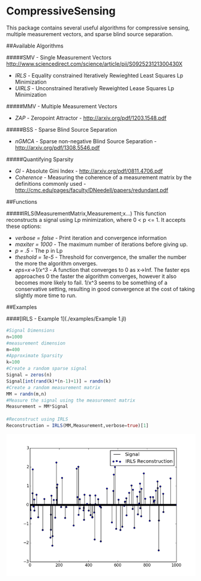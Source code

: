 # CompressiveSensing

This package contains several useful algorithms for compressive sensing, multiple measurement vectors, and sparse blind source separation.

##Available Algorithms

#####SMV - Single Measurement Vectors
   http://www.sciencedirect.com/science/article/pii/S092523121300430X
- *IRLS* - Equality constrained Iteratively Rewieghted Least Squares Lp Minimization
- *UIRLS* - Unconstrained Iteratively Reweighted Lease Squares Lp Minimization

#####MMV - Multiple Measurement Vectors
- *ZAP* - Zeropoint Attractor - http://arxiv.org/pdf/1203.1548.pdf

#####BSS - Sparse Blind Source Separation
- *nGMCA* - Sparse non-negative Blind Source Separation - http://arxiv.org/pdf/1308.5546.pdf

#####Quantifying Sparsity
- *GI* - Absolute Gini Index - http://arxiv.org/pdf/0811.4706.pdf
- *Coherence* - Measuring the coherence of a measurement matrix by the definitions commonly used - http://cmc.edu/pages/faculty/DNeedell/papers/redundant.pdf


##Functions

#####IRLS(MeasurementMatrix,Measurement;x...)
This function reconstructs a signal using Lp minimization, where 0 < p <= 1.
It accepts these options:
- *verbose = false* - Print iteration and convergence information
- *maxiter = 1000* - The maximum number of iterations before giving up.
- *p = .5* - The p in Lp
- *theshold = 1e-5* - Threshold for convergence, the smaller the number the more the algorithm onverges.
- *eps=x->1/x^3* - A function that converges to 0 as x->Inf. The faster eps approaches 0 the faster the algorithm converges, however it also becomes more likely to fail.  1/x^3 seems to be something of a conservative setting, resulting in good convergence at the cost of taking slightly more time to run.

##Examples

####[IRLS - Example 1](./examples/Example 1.jl)

```julia
#Signal Dimensions
n=1000
#measurement dimension
m=400
#Approximate Sparsity
k=100
#Create a random sparse signal
Signal = zeros(n)
Signal[int(rand(k)*(n-1)+1)] = randn(k)
#Create a random measurement matrix
MM = randn(m,n)
#Measure the signal using the measurement matrix
Measurement = MM*Signal

#Reconstruct using IRLS
Reconstruction = IRLS(MM,Measurement,verbose=true)[1]
```

![IRLS Example](./examples/Example_1_Fig_1.png)